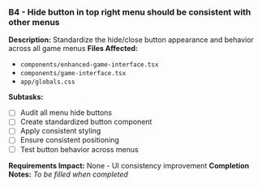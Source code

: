 ### B4 - Hide button in top right menu should be consistent with other menus
**Description:** Standardize the hide/close button appearance and behavior across all game menus
**Files Affected:**
- `components/enhanced-game-interface.tsx`
- `components/game-interface.tsx`
- `app/globals.css`

**Subtasks:**
- [ ] Audit all menu hide buttons
- [ ] Create standardized button component
- [ ] Apply consistent styling
- [ ] Ensure consistent positioning
- [ ] Test button behavior across menus

**Requirements Impact:** None - UI consistency improvement
**Completion Notes:** _To be filled when completed_